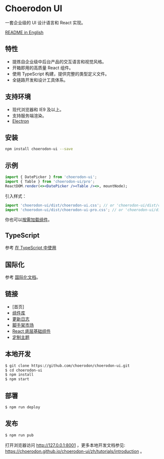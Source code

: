 # Choerodon UI

一套企业级的 UI 设计语言和 React 实现。

[README in English](README.md)

## 特性

- 提炼自企业级中后台产品的交互语言和视觉风格。
- 开箱即用的高质量 React 组件。
- 使用 TypeScript 构建，提供完整的类型定义文件。
- 全链路开发和设计工具体系。

## 支持环境

- 现代浏览器和 IE9 及以上。
- 支持服务端渲染。
- [Electron](http://electron.atom.io/)

## 安装

```bash
npm install choerodon-ui --save
```

## 示例

```jsx
import { DatePicker } from 'choerodon-ui';
import { Table } from 'choerodon-ui/pro';
ReactDOM.render(<><DatePicker /><Table /><>, mountNode);
```

引入样式：

```jsx
import 'choerodon-ui/dist/choerodon-ui.css'; // or 'choerodon-ui/dist/choerodon-ui.less'
import 'choerodon-ui/dist/choerodon-ui-pro.css'; // or 'choerodon-ui/dist/choerodon-ui-pro.less'
```

你也可以[按需加载组件](https://choerodon.github.io/choerodon-ui/zh/docs/other/introduce#%E6%8C%89%E9%9C%80%E5%8A%A0%E8%BD%BD)。

## TypeScript

参考 [在 TypeScript 中使用](https://choerodon.github.io/choerodon-ui/zh/docs/other/use-in-typescript)

## 国际化

参考 [国际化文档](https://choerodon.github.io/choerodon-ui/zh/docs/other/i18n)。

## 链接

- [首页]
- [组件库](https://choerodon.github.io/choerodon-ui/)
- [更新日志](CHANGELOG.en-US.md)
- [脚手架市场](http://scaffold.ant.design)
- [React 底层基础组件](http://react-component.github.io/)
- [定制主题](https://choerodon.github.io/choerodon-ui/docs/react/customize-theme-cn)

## 本地开发

```bash
$ git clone https://github.com/choerodon/choerodon-ui.git
$ cd choerodon-ui
$ npm install
$ npm start
```

## 部署

```bash
$ npm run deploy
```

## 发布

```bash
$ npm run pub
```

打开浏览器访问 http://127.0.0.1:8001 ，更多本地开发文档参见: https://choerodon.github.io/choerodon-ui/zh/tutorials/introduction 。
